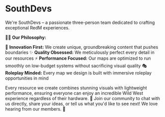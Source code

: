 # SouthDevs
We're SouthDevs – a passionate three-person team dedicated to crafting exceptional RedM experiences.

👨‍💻 **Our Philosophy:**

🚀 **Innovation First:** We create unique, groundbreaking content that pushes boundaries
✨ **Quality Obsessed:** We meticulously perfect every detail in our resources
⚡ **Performance Focused:** Our maps are optimized to run smoothly on low-budget systems without sacrificing visual quality
🎭 **Roleplay Minded:** Every map we design is built with immersive roleplay opportunities in mind

Every resource we create combines stunning visuals with lightweight performance, ensuring everyone can enjoy an incredible Wild West experience regardless of their hardware. 🌵 Join our community to chat with us directly, share your ideas, or tell us what you'd like to see next! We love hearing from our members. 💬
